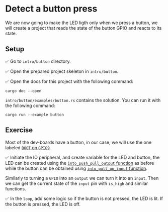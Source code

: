 # Detect a button press

We are now going to make the LED ligth only when we press a button, we will create a
project that reads the state of the button GPIO and reacts to its state.


## Setup

✅ Go to `intro/button` directory.

✅ Open the prepared project skeleton in `intro/button`.

✅ Open the docs for this project with the following command:

```
cargo doc --open
```

`intro/button/examples/button.rs` contains the solution. You can run it with the following command:

```shell
cargo run --example button
```

## Exercise

Most of the dev-boards have a button, in our case, we will use the one labeled [`BOOT` on `GPIO9`].


✅ Initiate the IO peripheral, and create variable for the LED and button, the LED can be created using the
[`into_push_pull_output` function][into-push-pull-output] as before while the button can be obtained using
[`into_pull_up_input` function][into-pull-up-input].

Similarly to turning a `GPIO` into an `output` we can turn it into an `input`. Then we can get the current state of the `input` pin with `is_high` and similar functions.

✅ In the `loop`, add some logic so if the button is not pressed, the LED is lit. If the button is pressed, the LED is off.

[`BOOT` on `GPIO9`]: https://github.com/esp-rs/esp-rust-board#ios
[into-pull-up-input]: https://docs.rs/esp32c3-hal/latest/esp32c3_hal/gpio/struct.GpioPin.html#method.into_pull_up_input
[into-push-pull-output]: https://docs.rs/esp32c3-hal/latest/esp32c3_hal/gpio/struct.GpioPin.html#method.into_push_pull_output
